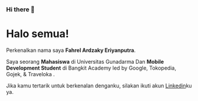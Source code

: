 ### Hi there 👋

# Halo semua! 

Perkenalkan nama saya **Fahrel Ardzaky Eriyanputra**.<br>

Saya seorang **Mahasiswa** di Universitas Gunadarma Dan  **Mobile Development Student** di Bangkit Academy led by Google, Tokopedia, Gojek, & Traveloka .<br>


Jika kamu tertarik untuk berkenalan denganku, silakan ikuti akun [Linkedin]([https://www.linkedin.com/in/gilang-adhan/](https://www.linkedin.com/in/fahrel-ardzaky-eriyanputra-2080b522b?utm_source=share&utm_campaign=share_via&utm_content=profile&utm_medium=android_app)https://www.linkedin.com/in/fahrel-ardzaky-eriyanputra-2080b522b?utm_source=share&utm_campaign=share_via&utm_content=profile&utm_medium=android_app)ku ya.
